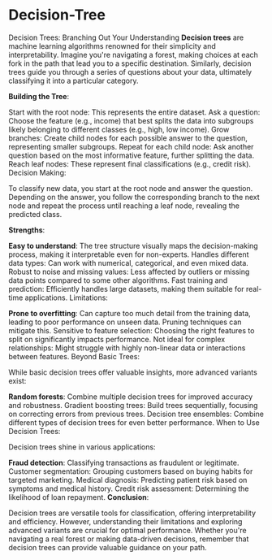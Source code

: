 # Decision-Tree
Decision Trees: Branching Out Your Understanding
**Decision trees** are machine learning algorithms renowned for their simplicity and interpretability. Imagine you're navigating a forest, making choices at each fork in the path that lead you to a specific destination. Similarly, decision trees guide you through a series of questions about your data, ultimately classifying it into a particular category.

**Building the Tree**:

Start with the root node: This represents the entire dataset.
Ask a question: Choose the feature (e.g., income) that best splits the data into subgroups likely belonging to different classes (e.g., high, low income).
Grow branches: Create child nodes for each possible answer to the question, representing smaller subgroups.
Repeat for each child node: Ask another question based on the most informative feature, further splitting the data.
Reach leaf nodes: These represent final classifications (e.g., credit risk).
Decision Making:

To classify new data, you start at the root node and answer the question. Depending on the answer, you follow the corresponding branch to the next node and repeat the process until reaching a leaf node, revealing the predicted class.

**Strengths**:

**Easy to understand**: The tree structure visually maps the decision-making process, making it interpretable even for non-experts.
Handles different data types: Can work with numerical, categorical, and even mixed data.
Robust to noise and missing values: Less affected by outliers or missing data points compared to some other algorithms.
Fast training and prediction: Efficiently handles large datasets, making them suitable for real-time applications.
Limitations:

**Prone to overfitting**: Can capture too much detail from the training data, leading to poor performance on unseen data. Pruning techniques can mitigate this.
Sensitive to feature selection: Choosing the right features to split on significantly impacts performance.
Not ideal for complex relationships: Might struggle with highly non-linear data or interactions between features.
Beyond Basic Trees:

While basic decision trees offer valuable insights, more advanced variants exist:

**Random forests**: Combine multiple decision trees for improved accuracy and robustness.
Gradient boosting trees: Build trees sequentially, focusing on correcting errors from previous trees.
Decision tree ensembles: Combine different types of decision trees for even better performance.
When to Use Decision Trees:

Decision trees shine in various applications:

**Fraud detection**: Classifying transactions as fraudulent or legitimate.
Customer segmentation: Grouping customers based on buying habits for targeted marketing.
Medical diagnosis: Predicting patient risk based on symptoms and medical history.
Credit risk assessment: Determining the likelihood of loan repayment.
**Conclusion**:

Decision trees are versatile tools for classification, offering interpretability and efficiency. However, understanding their limitations and exploring advanced variants are crucial for optimal performance. Whether you're navigating a real forest or making data-driven decisions, remember that decision trees can provide valuable guidance on your path.